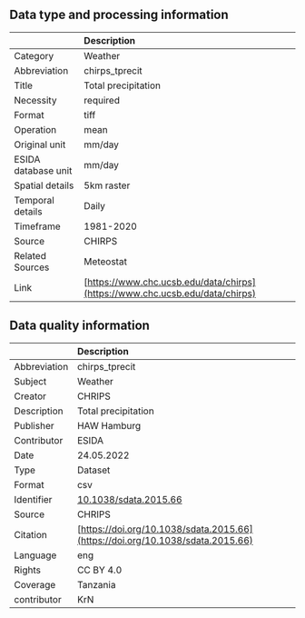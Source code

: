 ## Data type and processing information 

|                     | Description                                                                  |
|:--------------------|:-----------------------------------------------------------------------------|
| Category            | Weather                                                                      |
| Abbreviation        | chirps_tprecit                                                               |
| Title               | Total precipitation                                                          |
| Necessity           | required                                                                     |
| Format              | tiff                                                                         |
| Operation           | mean                                                                         |
| Original unit       | mm/day                                                                       |
| ESIDA database unit | mm/day                                                                       |
| Spatial details     | 5km raster                                                                   |
| Temporal details    | Daily                                                                        |
| Timeframe           | 1981-2020                                                                    |
| Source              | CHIRPS                                                                       |
| Related Sources     | Meteostat                                                                    |
| Link                | [https://www.chc.ucsb.edu/data/chirps](https://www.chc.ucsb.edu/data/chirps) |

## Data quality information 

|              | Description                                                                    |
|:-------------|:-------------------------------------------------------------------------------|
| Abbreviation | chirps_tprecit                                                                 |
| Subject      | Weather                                                                        |
| Creator      | CHRIPS                                                                         |
| Description  | Total precipitation                                                            |
| Publisher    | HAW Hamburg                                                                    |
| Contributor  | ESIDA                                                                          |
| Date         | 24.05.2022                                                                     |
| Type         | Dataset                                                                        |
| Format       | csv                                                                            |
| Identifier   | [10.1038/sdata.2015.66](https://doi.org/10.1038/sdata.2015.66)                 |
| Source       | CHRIPS                                                                         |
| Citation     | [https://doi.org/10.1038/sdata.2015.66](https://doi.org/10.1038/sdata.2015.66) |
| Language     | eng                                                                            |
| Rights       | CC BY 4.0                                                                      |
| Coverage     | Tanzania                                                                       |
| contributor  | KrN                                                                            |